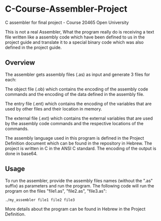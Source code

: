 # C-Course-Assembler-Project
 C assembler for final project - Course 20465 Open University
 
 This is not a real Assembler, What the program really do is receiving a text file written like a assembly code which have been defined to us in the project guide and translate it to a special binary code which was also defined in the project guide.
 
 
 ## Overview
The assembler gets assembly files (.as) as input and generate 3 files for each:

The object file (.ob) which contains the encoding of the assembly code commands and the encoding of the data defined in the assembly file.

The entry file (.ent) which contains the encoding of the variables that are used by other files and their location in memory.

The external file (.ext) which contains the external variables that are used by the assembly code commands and the respective locations of the commands.

The assembly language used in this program is defined in the Project Definition document which can be found in the repository in Hebrew. The project is written in C in the ANSI C standard. The encoding of the output is done in base64.


## Usage
To run the assembler, provide the assembly files names (without the ".as" suffix) as parameters and run the program. The following code will run the program on the files "file1.as", "file2.as", "file3.as":

```
./my_assembler file1 file2 file3
```

More details about the program can be found in Hebrew in the Project Definition.
